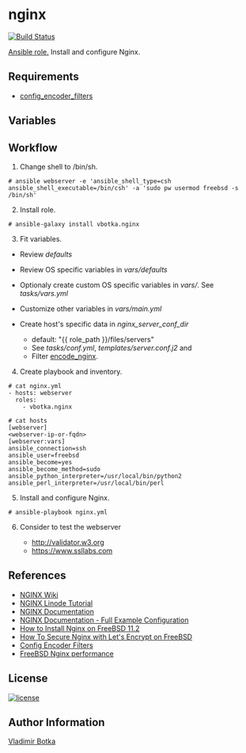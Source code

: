 nginx
=====

[![Build Status](https://travis-ci.org/vbotka/ansible-nginx.svg?branch=master)](https://travis-ci.org/vbotka/ansible-nginx)

[Ansible role.](https://galaxy.ansible.com/vbotka/nginx/) Install and configure Nginx.


Requirements
------------

- [config_encoder_filters](https://galaxy.ansible.com/jtyr/config_encoder_filters)


Variables
---------


Workflow
--------

1) Change shell to /bin/sh.

```
# ansible webserver -e 'ansible_shell_type=csh ansible_shell_executable=/bin/csh' -a 'sudo pw usermod freebsd -s /bin/sh'
```

2) Install role.

```
# ansible-galaxy install vbotka.nginx
```

3) Fit variables.

- Review *defaults*

- Review OS specific variables in *vars/defaults*

- Optionaly create custom OS specific variables in *vars/*. See
  *tasks/vars.yml*

- Customize other variables in *vars/main.yml*

- Create host's specific data in *nginx_server_conf_dir*

  - default: "{{ role_path }}/files/servers"
  - See *tasks/conf.yml*, *templates/server.conf.j2* and
  - Filter [encode_nginx](https://github.com/jtyr/ansible-config_encoder_filters#encode_nginx).

4) Create playbook and inventory.

```
# cat nginx.yml
- hosts: webserver
  roles:
    - vbotka.nginx
```

```
# cat hosts
[webserver]
<webserver-ip-or-fqdn>
[webserver:vars]
ansible_connection=ssh
ansible_user=freebsd
ansible_become=yes
ansible_become_method=sudo
ansible_python_interpreter=/usr/local/bin/python2
ansible_perl_interpreter=/usr/local/bin/perl
```

5) Install and configure Nginx.

```
# ansible-playbook nginx.yml
```

6) Consider to test the webserver

   - http://validator.w3.org
   - https://www.ssllabs.com
		

References
----------

- [NGINX Wiki](https://www.nginx.com/resources/wiki/)
- [NGINX Linode Tutorial](https://www.linode.com/docs/web-servers/nginx/)
- [NGINX Documentation](https://docs.nginx.com/)
- [NGINX Documentation - Full Example Configuration](https://www.nginx.com/resources/wiki/start/topics/examples/full/)
- [How to Install Nginx on FreeBSD 11.2](https://www.digitalocean.com/community/tutorials/how-to-install-nginx-freebsd-11-2)
- [How To Secure Nginx with Let's Encrypt on FreeBSD](https://www.digitalocean.com/community/tutorials/how-to-secure-nginx-letsencrypt-freebsd)
- [Config Encoder Filters](https://github.com/jtyr/ansible-config_encoder_filters)
- [FreeBSD Nginx performance](https://devinteske.com/wp/freebsd-nginx-performance/)


License
-------

[![license](https://img.shields.io/badge/license-BSD-red.svg)](https://www.freebsd.org/doc/en/articles/bsdl-gpl/article.html)


Author Information
------------------

[Vladimir Botka](https://botka.link)
